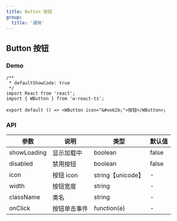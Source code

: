```yaml
---
title: Button 按钮
group:
  title: '通用'
---
```


## Button 按钮

### Demo

```tsx
/**
 * defaultShowCode: true
 */
import React from 'react';
import { WButton } from 'w-react-ts';

export default () => <WButton icon="&#xe62b;">按钮</WButton>;
```

### API

| 参数        | 说明         | 类型              | 默认值 |
| ----------- | ------------ | ----------------- | ------ |
| showLoading | 显示加载中   | boolean           | false  |
| disabled    | 禁用按钮     | boolean           | false  |
| icon        | 按钮 icon    | string【unicode】 | -      |
| width       | 按钮宽度     | string            | -      |
| className   | 类名         | string            | -      |
| onClick     | 按钮单击事件 | function(e)       | -      |

